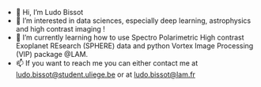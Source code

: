 - 👋 Hi, I’m Ludo Bissot
- 👀 I’m interested in data sciences, especially deep learning, astrophysics and high contrast imaging !
- 🌱 I’m currently learning how to use Spectro Polarimetric High contrast Exoplanet REsearch (SPHERE) data and python Vortex Image Processing (VIP) package @LAM.
- 📫 If you want to reach me you can either contact me at ludo.bissot@student.uliege.be or at ludo.bissot@lam.fr

<!---
lbissot/lbissot is a ✨ special ✨ repository because its `README.md` (this file) appears on your GitHub profile.
You can click the Preview link to take a look at your changes.
--->
